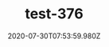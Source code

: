 ---
title: test-376
date: 2020-07-30T07:53:59.980Z
banner_subcontent: asdfsf
category: Fact sheets
focus: Improving workplace culture
role: CEO or leadership
organisation_size: Micro (<10 employees)
industry: Transport & Logistics
content: Lorem ipsum dolor sit amet, consectetur adipiscing elit, sed do eiusmod tempor incididunt ut labore et dolore magna aliqua. Ut enim ad minim veniam, quis nostrud exercitation ullamco laboris nisi ut aliquip ex ea commodo consequat. Duis aute irure dolor in reprehenderit in voluptate velit esse cillum dolore eu fugiat nulla pariatur. Excepteur sint occaecat cupidatat non proident, sunt in culpa qui officia deserunt mollit anim id est laborum.
---